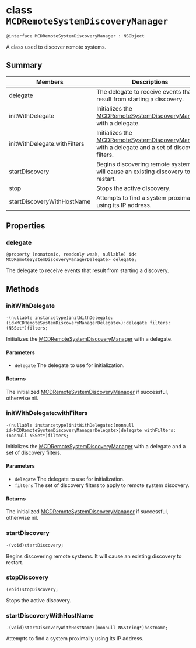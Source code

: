 # class `MCDRemoteSystemDiscoveryManager` 

```
@interface MCDRemoteSystemDiscoveryManager : NSObject
```  

A class used to discover remote systems.

## Summary

 Members                        | Descriptions                                
--------------------------------|---------------------------------------------
delegate | The delegate to receive events that result from starting a discovery.
initWithDelegate | Initializes the [MCDRemoteSystemDiscoveryManager](MCDRemoteSystemDiscoveryManager.md) with a delegate.
initWithDelegate:withFilters | Initializes the [MCDRemoteSystemDiscoveryManager](MCDRemoteSystemDiscoveryManager.md) with a delegate and a set of discovery filters.
startDiscovery | Begins discovering remote systems. It will cause an existing discovery to restart.
stop | Stops the active discovery.
startDiscoveryWithHostName | Attempts to find a system proximally using its IP address.

## Properties

### delegate
`@property (nonatomic, readonly weak, nullable) id< MCDRemoteSystemDiscoveryManagerDelegate> delegate;`

The delegate to receive events that result from starting a discovery.

## Methods

### initWithDelegate
`-(nullable instancetype)initWithDelegate:(id<MCDRemoteSystemDiscoveryManagerDelegate>):delegate filters:(NSSet*)filters;`

Initializes the [MCDRemoteSystemDiscoveryManager](MCDRemoteSystemDiscoveryManager.md) with a delegate.

#### Parameters
* `delegate` The delegate to use for initialization.

#### Returns
The initialized [MCDRemoteSystemDiscoveryManager](MCDRemoteSystemDiscoveryManager.md) if successful, otherwise nil.

### initWithDelegate:withFilters
`-(nullable instancetype)initWithDelegate:(nonnull id<MCDRemoteSystemDiscoveryManagerDelegate>)delegate withFilters:(nonnull NSSet*)filters;`

Initializes the [MCDRemoteSystemDiscoveryManager](MCDRemoteSystemDiscoveryManager.md) with a delegate and a set of discovery filters.

#### Parameters
* `delegate` The delegate to use for initialization.
* `filters` The set of discovery filters to apply to remote system discovery.

#### Returns
The initialized [MCDRemoteSystemDiscoveryManager](MCDRemoteSystemDiscoveryManager.md) if successful, otherwise nil.

### startDiscovery
`-(void)startDiscovery;` 

Begins discovering remote systems. It will cause an existing discovery to restart.

### stopDiscovery
`(void)stopDiscovery;` 

Stops the active discovery.

### startDiscoveryWithHostName
`-(void)startDiscoveryWithHostName:(nonnull NSString*)hostname;` 

Attempts to find a system proximally using its IP address.
